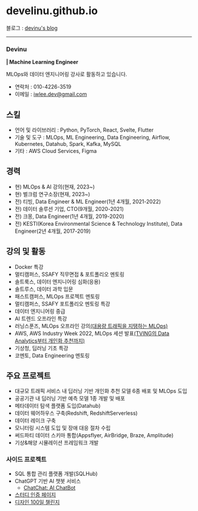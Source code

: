 # develinu.github.io
블로그 : [devinu's blog](https://blog.devinu.org)

---

### Devinu
**| Machine Learning Engineer**

MLOps와 데이터 엔지니어링 강사로 활동하고 있습니다.

- 연락처 : 010-4226-3519
- 이메일 : iwlee.dev@gmail.com


## 스킬

- 언어 및 라이브러리 : Python, PyTorch, React, Svelte, Flutter
- 기술 및 도구 : MLOps, ML Engineering, Data Engineering, Airflow, Kubernetes, Datahub, Spark, Kafka, MySQL
- 기타 : AWS Cloud Services, Figma


## 경력

- 현) MLOps & AI 강의(현재, 2023~)
- 현) 벌크럼 연구소장(현재, 2023~)
- 전) 티빙, Data Engineer & ML Engineer(1년 4개월, 2021-2022)
- 전) 데이터 솔루션 기업, CTO(9개월, 2020-2021)
- 전) 크몽, Data Engineer(1년 4개월, 2019-2020)
- 전) KESTI(Korea Environmental Science & Technology Institute), Data Engineer(2년 4개월, 2017-2019)



## 강의 및 활동

- Docker 특강
- 멀티캠퍼스, SSAFY 직무면접 & 포트폴리오 멘토링
- 솔트룩스, 데이터 엔지니어링 심화(응용)
- 솔트루스, 데이터 과학 입문
- 패스트캠퍼스, MLOps 프로젝트 멘토링
- 멀티캠퍼스, SSAFY 포트폴리오 멘토링 특강
- 데이터 엔지니어링 중급
- AI 트렌드 오프라인 특강
- 러닝스푼즈, MLOps 오프라인 강의[(대용량 트래픽을 지탱하는 MLOps)](https://learningspoons.com/course/detail/mlops/)
- AWS, AWS Industry Week 2022, MLOps 세션 발표[(TVING의 Data Analytics부터 개인화 추천까지)](https://kr-resources.awscloud.com/aws-industry-week-2022-media)
- 기상청, 딥러닝 기초 특강
- 코멘토, Data Engineering 멘토링


## 주요 프로젝트

- 대규모 트래픽 서비스 내 딥러닝 기반 개인화 추천 모델 6종 배포 및 MLOps 도입
- 공공기관 내 딥러닝 기반 예측 모델 1종 개발 및 배포
- 메타데이터 탐색 플랫폼 도입(Datahub)
- 데이터 웨어하우스 구축(Redshift, RedshiftServerless)
- 데이터 레이크 구축
- 모니터링 시스템 도입 및 장애 대응 절차 수립
- 써드파티 데이터 스키마 통합(Appsflyer, AirBridge, Braze, Amplitude)
- 기상&해양 시뮬레이션 프레임워크 개발

### 사이드 프로젝트

- SQL 통합 관리 플랫폼 개발(SQLHub)
- ChatGPT 기반 AI 챗봇 서비스
  - [ChatChat: AI ChatBot](https://play.google.com/store/apps/details?id=com.p_001.devinu)
- [스터디 인증 페이지](https://study.devinu.org/)
- [디자인 100일 챌린지](https://daily-ui.devinu.org/)
